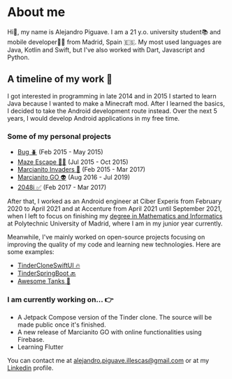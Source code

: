 # About me

Hi👋, my name is Alejandro Piguave. I am a 21 y.o. university student📚 and mobile developer👨‍💻 from Madrid, Spain 🇪🇸. My most used languages are Java, Kotlin and Swift, but I've also worked with Dart, Javascript and Python.

## A timeline of my work 💼
I got interested in programming in late 2014 and in 2015 I started to learn Java because I wanted to make a Minecraft mod. After I learned the basics, I decided to take the Android development route instead. Over the next 5 years, I would develop Android applications in my free time. 
### Some of my personal projects
* [Bug 🪲](https://play.google.com/store/apps/details?id=com.electribolt.bug&hl=es&gl=US) (Feb 2015 - May 2015)
* [Maze Escape 🏃‍♂️](https://play.google.com/store/apps/details?id=com.electribolt.mazescape&hl=es&gl=US) (Jul 2015 - Oct 2015)
* [Marcianito Invaders 👾](https://play.google.com/store/apps/details?id=com.electribolt.marcianito&hl=es&gl=US) (Feb 2015 - Mar 2017)
* [Marcianito GO 👽](https://play.google.com/store/apps/details?id=com.alexpi.marcianitogo&hl=es&gl=US) (Aug 2016 - Jul 2019)
* [2048i ✅](https://play.google.com/store/apps/details?id=com.alexpi.game2048&hl=es&gl=US) (Feb 2017 - Mar 2017)

After that, I worked as an Android engineer at Ciber Experis from February 2020 to April 2021 and at Accenture from April 2021 until September 2021, when I left to focus on finishing my [degree in Mathematics and Informatics](https://www.fi.upm.es/?id=gradomatematicasinformatica&idioma=english) at Polytechnic University of Madrid, where I am in my junior year currently. 

Meanwhile, I've mainly worked on open-source projects focusing on improving the quality of my code and learning new technologies. Here are some examples:

* [TinderCloneSwiftUI 🔥](https://github.com/alejandro-piguave/TinderCloneSwiftUI)
* [TinderSpringBoot 🔙](https://github.com/alejandro-piguave/TinderBackendSpringBoot)
* [Awesome Tanks 🔫](https://github.com/alejandro-piguave/AwesomeTanks)

### I am currently working on... 👉
* A Jetpack Compose version of the Tinder clone. The source will be made public once it's finished.
* A new release of Marcianito GO with online functionalities using Firebase.
* Learning Flutter

You can contact me at alejandro.piguave.illescas@gmail.com or at my [Linkedin](https://www.linkedin.com/in/alejandro-piguave-007619192/) profile.


